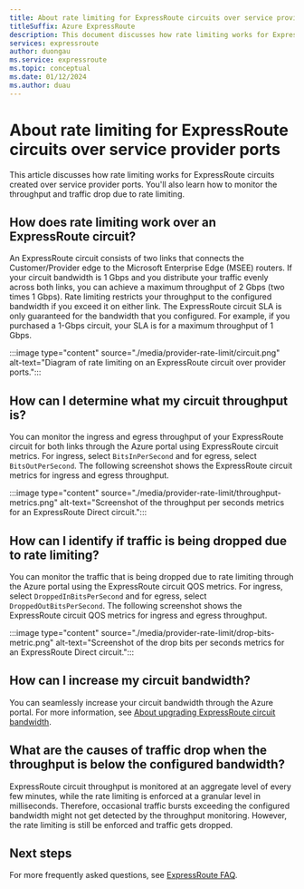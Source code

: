 ```yaml
---
title: About rate limiting for ExpressRoute circuits over service provider ports
titleSuffix: Azure ExpressRoute
description: This document discusses how rate limiting works for ExpressRoute circuits over service provider ports. You'll also learn how to monitor the throughput and traffic drop due to rate limiting.
services: expressroute
author: duongau
ms.service: expressroute
ms.topic: conceptual
ms.date: 01/12/2024
ms.author: duau
---
```


# About rate limiting for ExpressRoute circuits over service provider ports

This article discusses how rate limiting works for ExpressRoute circuits created over service provider ports. You'll also learn how to monitor the throughput and traffic drop due to rate limiting.

## How does rate limiting work over an ExpressRoute circuit?

An ExpressRoute circuit consists of two links that connects the Customer/Provider edge to the Microsoft Enterprise Edge (MSEE) routers. If your circuit bandwidth is 1 Gbps and you distribute your traffic evenly across both links, you can achieve a maximum throughput of 2 Gbps (two times 1 Gbps). Rate limiting restricts your throughput to the configured bandwidth if you exceed it on either link. The ExpressRoute circuit SLA is only guaranteed for the bandwidth that you configured. For example, if you purchased a 1-Gbps circuit, your SLA is for a maximum throughput of 1 Gbps.

:::image type="content" source="./media/provider-rate-limit/circuit.png" alt-text="Diagram of rate limiting on an ExpressRoute circuit over provider ports.":::

## How can I determine what my circuit throughput is?

You can monitor the ingress and egress throughput of your ExpressRoute circuit for both links through the Azure portal using ExpressRoute circuit metrics. For ingress, select `BitsInPerSecond` and for egress, select `BitsOutPerSecond`. The following screenshot shows the ExpressRoute circuit metrics for ingress and egress throughput.

:::image type="content" source="./media/provider-rate-limit/throughput-metrics.png" alt-text="Screenshot of the throughput per seconds metrics for an ExpressRoute Direct circuit.":::

## How can I identify if traffic is being dropped due to rate limiting?

You can monitor the traffic that is being dropped due to rate limiting through the Azure portal using the ExpressRoute circuit QOS metrics. For ingress, select `DroppedInBitsPerSecond` and for egress, select `DroppedOutBitsPerSecond`. The following screenshot shows the ExpressRoute circuit QOS metrics for ingress and egress throughput.

:::image type="content" source="./media/provider-rate-limit/drop-bits-metric.png" alt-text="Screenshot of the drop bits per seconds metrics for an ExpressRoute Direct circuit.":::

## How can I increase my circuit bandwidth?

You can seamlessly increase your circuit bandwidth through the Azure portal. For more information, see [About upgrading ExpressRoute circuit bandwidth](about-upgrade-circuit-bandwidth.md).

## What are the causes of traffic drop when the throughput is below the configured bandwidth?

ExpressRoute circuit throughput is monitored at an aggregate level of every few minutes, while the rate limiting is enforced at a granular level in milliseconds. Therefore, occasional traffic bursts exceeding the configured bandwidth might not get detected by the throughput monitoring. However, the rate limiting is still be enforced and traffic gets dropped.

## Next steps

For more frequently asked questions, see [ExpressRoute FAQ](expressroute-faqs.md).
